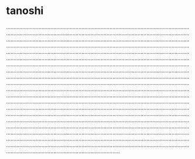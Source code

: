 # tanoshi

.............................................................................................................................................................................................................................................................................................................................................................................................................................................................................................................................................................................................................................................................................................................................................................................................................................................................................................................................................................................................................................................................................................................................................................................................................................................................................................................................................................................................................................................................................................................................................................................................................................................................................................................................................................................................................................................................................................................................................................................................................................................................................................................................................................................................................................................................................................................................................................................................................................................................................................................................................................................................................................................................